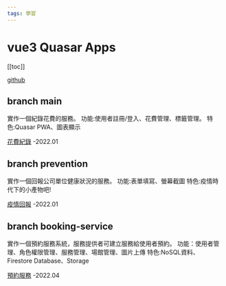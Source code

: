 ```yaml
---
tags: 學習
---
```


# vue3 Quasar Apps 
[[toc]]

[github](https://github.com/lian0103/quasar-apps)

## branch main
實作一個紀錄花費的服務。
功能:使用者註冊/登入、花費管理、標籤管理。
特色:Quasar PWA、圖表顯示     

[花費紀錄](https://account-app-f70c0.web.app/#/)
-2022.01

## branch prevention
實作一個回報公司單位健康狀況的服務。
功能:表單填寫、螢幕截圖
特色:疫情時代下的小產物吧!     

[疫情回報](https://gt-prevent-record.firebaseapp.com/#/)
-2022.01

## branch booking-service
實作一個預約服務系統，服務提供者可建立服務給使用者預約。
功能：使用者管理、角色權限管理、服務管理、場館管理、圖片上傳
特色:NoSQL資料、Firestore Database、Storage     

[預約服務](https://book-service.firebaseapp.com/#/)
-2022.04
